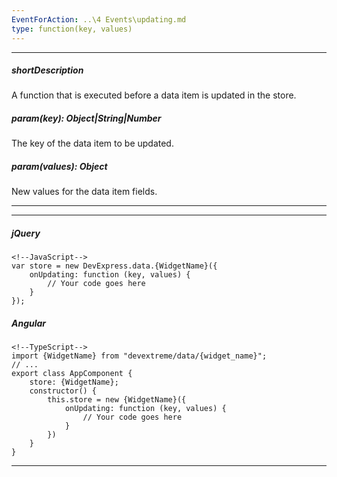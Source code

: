 ```yaml
---
EventForAction: ..\4 Events\updating.md
type: function(key, values)
---
```

---
##### shortDescription
A function that is executed before a data item is updated in the store.

##### param(key): Object|String|Number
The key of the data item to be updated.

##### param(values): Object
New values for the data item fields.

---
---
##### jQuery

    <!--JavaScript-->
    var store = new DevExpress.data.{WidgetName}({
        onUpdating: function (key, values) {
            // Your code goes here
        }
    });

##### Angular

    <!--TypeScript-->
    import {WidgetName} from "devextreme/data/{widget_name}";
    // ...
    export class AppComponent {
        store: {WidgetName};
        constructor() {
            this.store = new {WidgetName}({
                onUpdating: function (key, values) {
                    // Your code goes here
                }
            })
        }
    }
    
---